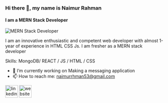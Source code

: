 ### Hi there 👋, my name is Naimur Rahman
#### I am a MERN Stack Developer
![MERN Stack Developer](https://i.ibb.co/hgCVjBG/1638370127808.jpg)

 I am an innovative enthusiastic and competent web developer with almost 1-year of experience in HTML CSS Js. I am fresher as a MERN stack developer

Skills: MongoDB/ REACT / JS / HTML / CSS

- 🔭 I’m currently working on Making a messaging application  
- 📫 How to reach me: naimurrhman53@gmail.com 


[<img src='https://cdn.jsdelivr.net/npm/simple-icons@3.0.1/icons/linkedin.svg' alt='linkedin' height='40'>](https://www.linkedin.com/in/https://www.linkedin.com/in/naimur-rahman-a56b83216//)  [<img src='https://cdn.jsdelivr.net/npm/simple-icons@3.0.1/icons/icloud.svg' alt='website' height='40'>](https://epic-banach-1ecb8f.netlify.app/index.html)  

